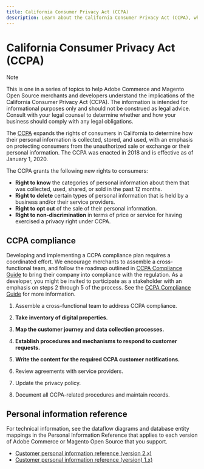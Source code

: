 ```yaml
---
title: California Consumer Privacy Act (CCPA)
description: Learn about the California Consumer Privacy Act (CCPA), which expands the rights of consumers in California for determining how their personal information is collected, stored, and used.
---
```


# California Consumer Privacy Act (CCPA)

>[!NOTE]
>
>This is one in a series of topics to help Adobe Commerce and Magento Open Source merchants and developers understand the implications of the California Consumer Privacy Act (CCPA). The information is intended for informational purposes only and should not be construed as legal advice. Consult with your legal counsel to determine whether and how your business should comply with any legal obligations.

The [CCPA](https://oag.ca.gov/privacy/ccpa) expands the rights of consumers in California to determine how their personal information is collected, stored, and used, with an emphasis on protecting consumers from the unauthorized sale or exchange or their personal information. The CCPA was enacted in 2018 and is effective as of January 1, 2020.

The CCPA grants the following new rights to consumers:

-  **Right to know** the categories of personal information about them that was collected, used, shared, or sold in the past 12 months.
-  **Right to delete** certain types of personal information that is held by a business and/or their service providers.
-  **Right to opt out** of the sale of their personal information.
-  **Right to non-discrimination** in terms of price or service for having exercised a privacy right under CCPA.

## CCPA compliance

Developing and implementing a CCPA compliance plan requires a coordinated effort. We encourage merchants to assemble a cross-functional team, and follow the roadmap outlined in [CCPA Compliance Guide](https://experienceleague.adobe.com/docs/commerce-admin/start/compliance/privacy/compliance-ccpa.html) to bring their company into compliance with the regulation. As a developer, you might be invited to participate as a stakeholder with an emphasis on steps 2 through 5 of the process. See the [CCPA Compliance Guide](https://experienceleague.adobe.com/docs/commerce-admin/start/compliance/privacy/compliance-ccpa.html) for more information.

1. Assemble a cross-functional team to address CCPA compliance.

1. **Take inventory of digital properties.**

1. **Map the customer journey and data collection processes.**

1. **Establish procedures and mechanisms to respond to customer requests.**

1. **Write the content for the required CCPA customer notifications.**

1. Review agreements with service providers.

1. Update the privacy policy.

1. Document all CCPA-related procedures and maintain records.

## Personal information reference

For technical information, see the dataflow diagrams and database entity mappings in the Personal Information Reference that applies to each version of Adobe Commerce or Magento Open Source that you support.

-  [Customer personal information reference (version 2.x)](data-m2.md)
-  [Customer personal information reference (version) 1.x)](data-m1.md)
